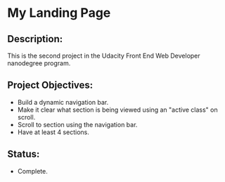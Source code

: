 <h1>My Landing Page</h1>

<h2>Description:</h2>
This is the second project in the Udacity Front End Web Developer nanodegree program.

<h2>Project Objectives:</h2>
<ul>
  <li>Build a dynamic navigation bar.</li>
  <li>Make it clear what section is being viewed using an "active class" on scroll.</li>
  <li>Scroll to section using the navigation bar.</li>
  <li>Have at least 4 sections.</li>
</ul>

<h2>Status:</h2>
<ul>
  <li>Complete.</li>
</ul>
